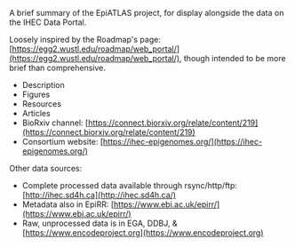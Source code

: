 A brief summary of the EpiATLAS project, for display alongside the data on the IHEC Data Portal.

Loosely inspired by the Roadmap's page: [https://egg2.wustl.edu/roadmap/web_portal/](https://egg2.wustl.edu/roadmap/web_portal/), though intended to be more brief than comprehensive.

* Description
* Figures
* Resources
* Articles
* BioRxiv channel: [https://connect.biorxiv.org/relate/content/219](https://connect.biorxiv.org/relate/content/219)   
* Consortium website: [https://ihec-epigenomes.org/](https://ihec-epigenomes.org/)

Other data sources:
* Complete processed data available through rsync/http/ftp: [http://ihec.sd4h.ca](http://ihec.sd4h.ca/)
* Metadata also in EpiRR: [https://www.ebi.ac.uk/epirr/](https://www.ebi.ac.uk/epirr/)
* Raw, unprocessed data is in EGA, DDBJ, & [https://www.encodeproject.org](https://www.encodeproject.org)
